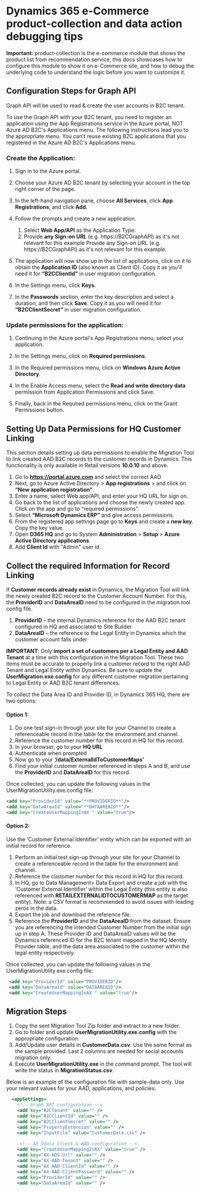# Dynamics 365 e-Commerce product-collection and data action debugging tips 
**Important:** product-collection is the e-commerce module that shows the product list from recommendation service, this docs showcases how to configure this module to show it on e-Commerce site,  and how to debug the underlying code to understand the logic before you want to customize it.


## Configuration Steps for Graph API
Graph API will be used to read & create the user accounts in B2C tenant.

To use the Graph API with your B2C tenant, you need to register an application using the App Registrations service in the Azure portal, NOT Azure AD B2C's Applications menu. The following instructions lead you to the appropriate menu. You can't reuse existing B2C applications that you registered in the Azure AD B2C's Applications menu.

### Create the Application:

1. Sign in to the Azure portal.
2. Choose your Azure AD B2C tenant by selecting your account in the top right corner of the page.
3. In the left-hand navigation pane, choose **All Services**, click **App Registrations**, and click **Add**.
4. Follow the prompts and create a new application.
    1. Select **Web App/API** as the Application Type.
    2. Provide **any Sign-on URL** (e.g. https://B2CGraphAPI) as it's not relevant for this example
Provide any Sign-on URL (e.g. https://B2CGraphAPI) as it's not relevant for this example.

5. The application will now show up in the list of applications, click on it to obtain the **Application ID** (also known as Client ID). Copy it as you'll need it for **“B2CClientId”** in user migration configuration.
6. In the Settings menu, click **Keys**.
7.	In the **Passwords** section, enter the key description and select a duration, and then click **Save**. Copy it as you will need it for **“B2CClientSecret”** in user migration configuration.

### Update permissions for the application:
1.	Continuing in the Azure portal's App Registrations menu, select your application.

2.	In the Settings menu, click on **Required permissions**.
3.	In the Required permissions menu, click on **Windows Azure Active Directory**.
4.	In the Enable Access menu, select the **Read and write directory data** permission from Application Permissions and click Save.
5.	Finally, back in the Required permissions menu, click on the Grant Permissions button.

## Setting Up Data Permissions for HQ Customer Linking
This section details setting up data permissions to enable the Migration Tool to link created AAD B2C records to the customer records in Dynamics. This functionality is only available in Retail versions **10.0.10** and above.

1.	Go to **https://portal.azure.com** and select the correct AAD
2.	Next, go to Azure Active Directory > **App registrations** > and click on **“New application registration”**.
3.	Enter a name, select Web app/API, and enter your HQ URL for sign on.
4.	Go back to the list of applications and choose the newly created app. Click on the app and go to “required permissions”.
5.	Select **“Microsoft Dynamics ERP”** and give access permissions.
6. 	From the registered app settings page go to **Keys** and create a **new key**. Copy the key value.
7. 	Open **D365 HQ** and go to System **Administration** > **Setup** > **Azure Active Directory applications**.
8. Add **Client Id** with "Admin" user id.

## Collect the required Information for Record Linking
If **Customer records already exist** in Dynamics, the Migration Tool will link the newly created B2C record to the Customer Account Number. For this, the **ProviderID** and **DataAreaID** need to be configured in the migration tool config file.  

1. **ProviderID** – the internal Dynamics reference for the AAD B2C tenant configured in HQ and associated to Site Builder
2. **DataAreaID** – the reference to the Legal Entity in Dynamics which the customer account falls under

 **IMPORTANT**: Only **import a set of customers per a Legal Entity and AAD Tenant** at a time with this configuration in the Migration Tool. These two items must be accurate to properly link a customer record to the right AAD Tenant and Legal Entity within Dynamics. Be sure to update the **UserMigration.exe.config** for any different customer migration pertaining to Legal Entity or AAD B2C tenant differences.

To collect the Data Area ID and Provider ID, in Dynamics 365 HQ, there are two options: 

#### Option 1:

1.	Do one test sign-in through your site for your Channel to create a referenceable record in the table for the environment and channel.
2.	Reference the customer number for this record in HQ for this record.
3.	In your browser, go to your **HQ URL**
4.	Authenticate when prompted
5.	Now go to your **‘<HQ URL>/data/ExternalIdToCustomerMaps’**
6.	Find your initial customer number referenced in steps A and B, and use the **ProviderID** and **DataAreaID** for this record.

Once collected, you can update the following values in the UserMigrationUtility.exe.config file:
```XML
<add key="ProviderId" value="**PROVIDERID**"/>
<add key="DataAreaId" value="**DATAAREAID**"/>
<add key="CreateUserMappingInAX " value="true"/>
```
#### Option 2:
Use the ‘Customer External Identifier’ entity which can be exported with an initial record for reference.
1.	Perform an initial test sign-up through your site for your Channel to create a referenceable record in the table for the environment and channel.
2.	Reference the customer number for this record in HQ for this record.
3.	In HQ, go to Data Management> Data Export and create a job with the ‘Customer External Identifier’ within the Legal Entity (this entity is also referenced with **RETAILEXTERNALIDTOCUSTOMERMAP** as the target entity). Note: a CSV format is recommended to avoid issues with leading zeros in the data.
4.	Export the job and download the reference file.
5.	Reference the **ProviderID** and the **DataAreaID** from the dataset. Ensure you are referencing the intended Customer Number from the initial sign up in step A. These Provider ID and DataAreaID values will be the Dynamics referenced ID for the B2C tenant mapped in the HQ Identity Provider table, and the data area associated to the customer within the legal entity respectively.

Once collected, you can update the following values in the UserMigrationUtility.exe.config file:
```XML
 <add key="ProviderId" value="PROVIDERID"/>
 <add key="DataAreaId" value="DATAAREAID"/>
 <add key="CreateUserMappingInAX " value="true"/>
```

## Migration Steps

1.	Copy the sent Migration Tool Zip folder and extract to a new folder.
2.	Go to folder and update **UserMigrationUtility.exe.config** with the appropriate configuration.
3.	Add/Update user details in **CustomerData.csv**. Use the same format as the sample provided. Last 2 columns are needed for social accounts migration only.
4.	Execute **UserMigrationUtility.exe** in the command prompt. The tool will write the status in **MigrationStatus.csv**.

Below is an example of the configuration file with sample-data only. Use your relevant values for your AAD, applications, and policies:
```XML
  <appSettings>
    <!-- Graph API configuration -->
    <add key="B2CTenant" value="" />
    <add key="B2CClientId" value="" />
    <add key="B2CClientSecret" value="" />
    <add key="PropertyExtension" value="" />
    <add key="InputFile" value="CustomerData.csv" />
    
     <!-- AX Odata Client & AAD configuration -->
    <add key="CreateUserMappingInAX" value="true" />
    <add key="AX-AOS-Url" value="" />
    <add key="AX-AAD-Tenant" value="" />
    <add key="AX-AAD-ClientId" value="" />
    <add key="AX-AAD-ClientPassword" value="" />
    <add key="ProviderId" value="" />
    <add key="DataAreaId" value="" />
```
